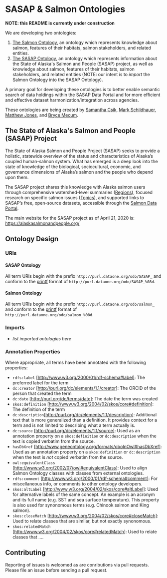 # SASAP & Salmon Ontologies

**NOTE: this README is currently under construction**

We are developing two ontologies:

1. [The Salmon Ontology](./SALMON.owl), an ontology which represents knowledge about salmon, features of their habitats, salmon stakeholders, and related entities.
2. [The SASAP Ontology](./SASAP.owl), an ontology which represents information about the State of Alaska's Salmon and People (SASAP) project, as well as knowledge about salmon, features of their habitats, salmon stakeholders, and related entities (NOTE: our intent is to _import_ the Salmon Ontology into the SASAP Ontology).

A primary goal for developing these ontologies is to better enable semantic search of data holdings within the SASAP Data Portal and for more efficient and effective dataset harmonization/integration across agencies.

These ontologies are being created by [Samantha Csik](http://orcid.org/0000-0002-5300-3075), [Mark Schildhauer](http://orcid.org/0000-0003-0632-7576), [Matthew Jones](https://orcid.org/0000-0003-0077-4738), and [Bryce Mecum](https://orcid.org/0000-0002-0381-3766).

## The State of Alaska's Salmon and People (SASAP) Project

The State of Alaska Salmon and People Project (SASAP) seeks to provide a holistic, statewide overview of the status and characteristics of Alaska’s coupled human-salmon system. What has emerged is a deep look into the state of knowledge of the biological, sociocultural, economic, and governance dimensions of Alaska’s salmon and the people who depend upon them.

The SASAP project shares this knowledge with Alaska salmon users through comprehensive watershed-level summaries ([Regions](https://alaskasalmonandpeople.org/regions/)), focused research on specific salmon issues ([Topics](https://alaskasalmonandpeople.org/topics/)), and supported links to SASAP’s free, open-source datasets, accessible through the [Salmon Data Portal](https://knb.ecoinformatics.org/portals/SASAP/Data).  

The main website for the SASAP project as of April 21, 2020 is: https://alaskasalmonandpeople.org/

## Ontology Design

### URIs

#### SASAP Ontology

All term URIs begin with the prefix `http://purl.dataone.org/odo/SASAP_` and conform to the [printf](https://en.wikipedia.org/wiki/Printf_format_string) format of `http://purl.dataone.org/odo/SASAP_%08d`.

#### Salmon Ontology

All term URIs begin with the prefix `http://purl.dataone.org/odo/salmon_` and conform to the [printf](https://en.wikipedia.org/wiki/Printf_format_string) format of `http://purl.dataone.org/odo/salmon_%08d`.

### Imports

- *list imported ontologies here*

### Annotation Properties

Where appropriate, all terms have been annotated with the following properties:

- `rdfs:label` [http://www.w3.org/2000/01/rdf-schema#label]: The preferred label for the term
- `dc:creator` [http://purl.org/dc/elements/1.1/creator]: The ORCID of the person that created the term
- `dc:date` [http://purl.org/dc/terms/date]: The date the term was created
-  `skos:definition` [http://www.w3.org/2004/02/skos/core#definition]: The definition of the term
-  `dc:description`[http://purl.org/dc/elements/1.1/description]: Additional text that is more generalized than a definition. It provides context for a term and is not limited to describing what a term actually is.
-  `dc:source` [http://purl.org/dc/elements/1.1/source]: Used as an annotation property on a `skos:definition` or `dc:description` when the text is copied verbatim from the source.
-  `hasDbXref` [http://www.geneontology.org/formats/oboInOwl#hasDbXref]: Used as an annotation property on a `skos:definition` or `dc:description` when the text is _not_ copied verbatim from the source.
-  `owl:equivalentClass` [http://www.w3.org/2002/07/owl#equivalentClass]: Used to align Salmon Ontology classes with classes from external ontologies.
-  `rdfs:comment` [http://www.w3.org/2000/01/rdf-schema#comment]: For miscellaneous info, or comments to other ontology developers.
-  `skos:altLabel` [http://www.w3.org/2004/02/skos/core#altLabel]: Used for alternative labels of the same concept. An example is an acronym and its full name (e.g. SST and  sea surface temperature). This property is also used for synonomous terms (e.g. Chinook salmon and King salmon).
-  `skos:closeMatch` [http://www.w3.org/2004/02/skos/core#closeMatch]: Used to relate classes that are similar, but not exactly synonomous.
-  `skos:relatedMatch` [http://www.w3.org/2004/02/skos/core#relatedMatch]: Used to relate classes that .... 

## Contributing

Reporting of issues is welcomed as are conributions via pull requests.
Please file an issue before sending a pull request.
